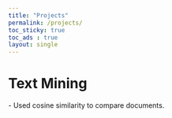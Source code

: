 ```yaml
---
title: "Projects"
permalink: /projects/
toc_sticky: true
toc_ads : true
layout: single
---
```


# Text Mining

<div style="text-align: left"> - Used cosine similarity to compare documents.</div>
